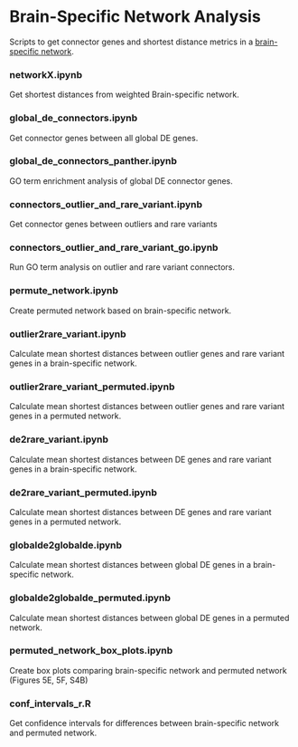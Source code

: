# Brain-Specific Network Analysis

Scripts to get connector genes and shortest distance metrics in a [brain-specific network](https://doi.org/10.1038/nn.4353).

### networkX.ipynb

Get shortest distances from weighted Brain-specific network.

### global_de_connectors.ipynb

Get connector genes between all global DE genes.

### global_de_connectors_panther.ipynb

GO term enrichment analysis of global DE connector genes.

### connectors_outlier_and_rare_variant.ipynb

Get connector genes between outliers and rare variants

### connectors_outlier_and_rare_variant_go.ipynb

Run GO term analysis on outlier and rare variant connectors.

### permute_network.ipynb

Create permuted network based on brain-specific network.

### outlier2rare_variant.ipynb

Calculate mean shortest distances between outlier genes and rare variant genes in a brain-specific network.

### outlier2rare_variant_permuted.ipynb

Calculate mean shortest distances between outlier genes and rare variant genes in a permuted network.

### de2rare_variant.ipynb

Calculate mean shortest distances between DE genes and rare variant genes in a brain-specific network.

### de2rare_variant_permuted.ipynb

Calculate mean shortest distances between DE genes and rare variant genes in a permuted network.

### globalde2globalde.ipynb

Calculate mean shortest distances between global DE genes in a brain-specific network.

### globalde2globalde_permuted.ipynb

Calculate mean shortest distances between global DE genes in a permuted network.

### permuted_network_box_plots.ipynb

Create box plots comparing brain-specific network and permuted network (Figures 5E, 5F, S4B)

### conf_intervals_r.R

Get confidence intervals for differences between brain-specific network and permuted network.

